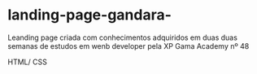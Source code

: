 # landing-page-gandara-

Leanding page criada com conhecimentos adquiridos em duas duas semanas de estudos em wenb developer pela XP Gama Academy nº 48 

HTML/ CSS

